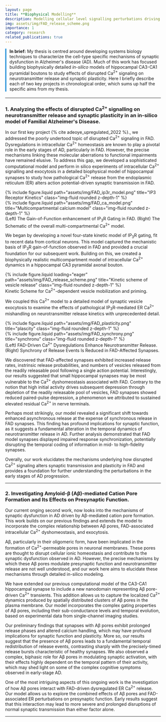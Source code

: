 ```yaml
---
layout: page
title: **Biophysical Modelling**
description: Modelling cellular level signalling perturbations driving synaptic dysfunction in Alzheimer's Disease
img: assets/img/FAD_release_scheme.png
importance: 1
category: research
related_publications: true
---
```


<div style="border-left: 4px solid #3498db; padding-left: 10px; margin-bottom: 20px;">

**In brief:** My thesis is centred around developing systems biology techniques to characterize the cell-type specific mechanisms of synaptic dysfunction in Alzheimer's disease (AD). Much of this work has focused building biophysically detailed _in-silico_ models of hippocampal CA3-CA1 pyramidal boutons to study effects of disrupted Ca<sup>2+</sup> signaling on neurotransmitter release and synaptic plasticity. Here I briefly describe each of two key projects in chronological order, which sums up half the specific aims from my thesis.

</div>

***

### **1. Analyzing the effects of disrupted Ca<sup>2+</sup> signalling on neurotransmitter release and synaptic plasticity in an in-silico model of Familial Alzheimer's Disease.** 

In our first key project {% cite adeoye_upregulated_2022 %}., we addressed the poorly undertood topic of disrupted Ca<sup>2+</sup> signaling in FAD. Dysregulations in intracellular Ca<sup>2+</sup> homeostasis are known to play a pivotal role in the early stages of AD, particularly in FAD. However, the precise mechanisms linking these molecular aberrations to functional impairments have remained elusive. To address this gap, we developed a sophisticated computational model and perform in silico experiments of intracellular Ca<sup>2+</sup> signalling and exocytosis in a detailed biophysical model of hippocampal synapses to study how pathological Ca<sup>2+</sup> release from the endoplasmic reticulum (ER) alters action potential-driven synaptic transmission in FAD.

<div class="row justify-content-sm-center">
    <div class="col-sm-6 mt-3 mt-md-0">
        {% include figure.liquid path="assets/img/FAD_ip3r_model.png" title="IP3 Receptor Kinetics" class="img-fluid rounded z-depth-1" %}
    </div>
    <div class="col-sm-6 mt-3 mt-md-0">
        {% include figure.liquid path="assets/img/FAD_ca_model.png" title="Multicompartmental calcium model" class="img-fluid rounded z-depth-1" %}
    </div>
</div>
<div class="caption">
    (Left) The Gain-of-Function enhancement of IP<sub>3</sub>R Gating in FAD. (Right) The Schematic of the overall multi-compartmental Ca<sup>2+</sup> model.
</div>

We began by developing a novel four-state kinetic model of IP<sub>3</sub>R gating, fit to recent data from cortical neurons. This model captured the mechanistic basis of IP<sub>3</sub>R gain-of-function observed in FAD and provided a crucial foundation for our subsequent work. Building on this, we created a biophysically realistic multicompartment model of intracellular Ca<sup>2+</sup> dynamics in a hippocampal CA3 pyramidal axonal bouton. 

</div>
<div class="row">
    <div class="col-sm mt-3 mt-md-0">
        {% include figure.liquid loading="eager" path="assets/img/FAD_release_scheme.png" title="Kinetic scheme of vesicle release" class="img-fluid rounded z-depth-1" %}
    </div>
</div>
<div class="caption">
    Kinetic Scheme for Ca<sup>2+</sup>-dependent vesicle mobilization and priming.
</div>

We coupled this Ca<sup>2+</sup> model to a detailed model of synaptic vesicle exocytosis to examine the effects of pathological IP<sub>3</sub>R-mediated ER Ca<sup>2+</sup> mishandling on neurotransmitter release kinetics with unprecedented detail.

<div class="row justify-content-sm-center">
    <div class="col-sm-6 mt-3 mt-md-0">
        {% include figure.liquid path="assets/img/FAD_plasticity.png" title="plascity" class="img-fluid rounded z-depth-1" %}
    </div>
    <div class="col-sm-6 mt-3 mt-md-0">
        {% include figure.liquid path="assets/img/FAD_synchrony.png" title="synchronu" class="img-fluid rounded z-depth-1" %}
    </div>
</div>
<div class="caption">
    (Left) FAD-Driven Ca<sup>2+</sup> Dysregulations Enhance Neurotransmitter Release. (Right) Synchrony of Release Events Is Reduced in FAD-Affected Synapses.
</div>

We discovered that FAD-affected synapses exhibited increased release rates, instrinsic release probabilities, and numbers of vesicles released from the readily releasable pool following a single action potential. Interestingly, our results suggested that small hippocampal synapses may be most vulnerable to the Ca<sup>2+</sup> dyshomeostasis associated with FAD. Contrary to the notion that high initial activity drives subsequent depression through depletion of the readily releasable pool of vesicles, FAD synapses showed reduced paired-pulse depression, a phenomenon we attributed to sustained elevated residual Ca<sup>2+</sup> in nerve terminals.

Perhaps most strikingly, our model revealed a significant shift towards enhanced asynchronous release at the expense of synchronous release in FAD synapses. This finding has profound implications for synaptic function, as it suggests a fundamental alteration in the temporal dynamics of neurotransmitter release in AD. Further analysis demonstrated that FAD model synapses displayed impaired response synchronization, potentially disrupting the temporal coding of information in mid- to high-fidelity synapses.

Overally, our work elucidates the mechanisms underlying how disrupted Ca<sup>2+</sup> signaling alters synaptic transmission and plasticity in FAD and provides a foundation for  further understanding the perturbations in the early stages of AD progression.

***

### **2. Investigating Amyloid-β (Aβ)-mediated Cation Pore Formation and Its Effects on Presynaptic Function.**

Our current onging second work, now looks into the mechanisms of synaptic dysfunction in AD driven by Aβ-mediated cation pore formation. This work builds on our previous findings and extends the model to incorporate the complex relationship between Aβ pores, FAD-associated intracellular Ca<sup>2+</sup> dyshomeostasis, and exocytosis.

Aβ, particularly in their oligomeric form, have been implicated in the formation of Ca<sup>2+</sup>-permeable pores in neuronal membranes. These pores are thought to disrupt cellular ionic homeostasis and contribute to the synaptic dysfunction observed in AD. However, the precise mechanisms by which these Aβ pores modulate presynaptic function and neurotransmitter release are not well understood, and our work here aims to elucidate these mechanisms through detailed in-silico modeling.

We have extended our previous computational model of the CA3-CA1 hippocampal synapse to include a new nanodomain representing Aβ pore-driven Ca<sup>2+</sup> transients. This addition allows us to capture the localized Ca<sup>2+</sup> dynamics produced by spatially distributed clusters of Aβ pores in the plasma membrane. Our model incorporates the complex gating properties of Aβ pores, including their sub-conductance levels and temporal evolution, based on experimental data from single-channel imaging studies.

Our preliminary findings that synapses with Aβ pores exhibit prolonged release phases and altered calcium handling, which may have profound implications for synaptic function and plasticity. More so, our results suggest that the presence of Aβ pores leads to a fundamental temporal redistribution of release events, contrasting sharply with the precisely-timed release bursts characteristic of healthy synapses. We also observed a complex, biphasic role for Aβ pores in modulating synaptic activation, with their effects highly dependent on the temporal pattern of their activity, which may shed light on some of the complex cognitive symptoms observed in early-stage AD.

One of the most intriguing aspects of this ongoing work is the investigation of how Aβ pores interact with FAD-driven dysregulated ER Ca<sup>2+</sup> release. Our model allows us to explore the combined effects of Aβ pores and FAD-associated ER perturbations on presynaptic function. Early results suggest that this interaction may lead to more severe and prolonged disruptions of normal synaptic transmission than either factor alone.
***
